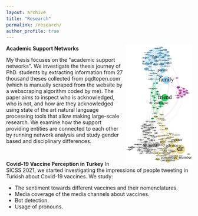 ```yaml
---
layout: archive
title: "Research"
permalink: /research/
author_profile: true
---
```


**Academic Support Networks**
<img style="float: right;" src="/images/academic_network.png" alt="Academic Network" width="180"/>

My thesis focuses on the "academic support networks". We investigate the thesis journey of PhD. students by extracting information from 27 thousand theses collected from pqdtopen.com (which is manually scraped from the website by a webscraping algorithm coded by me). The paper aims to inspect who is acknowledged, who is not, and how are they acknowledged using state of the art natural language processing tools that allow making large-scale research.
We examine how the support providing entities are connected to each other by running network analysis and study gender based and disciplinary differences.

&nbsp;

**Covid-19 Vaccine Perception in Turkey**
In SICSS 2021, we started investigating the impressions of people tweeting in Turkish about Covid-19 vaccines. We study:
  - The sentiment towards different vaccines and their nomenclatures.
  - Media coverage of the media channels about vaccines.
  - Bot detection.
  - Usage of pronouns.
